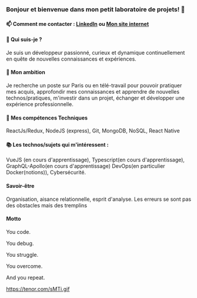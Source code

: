 ### Bonjour et bienvenue dans mon petit laboratoire de projets! 👋

#### 📫 Comment me contacter : [LinkedIn](https://www.linkedin.com/in/hainethomas/) ou [Mon site internet](https://portfolio-hainethomas.herokuapp.com/#/home)

#### 📝 Qui suis-je ?

Je suis un développeur passionné, curieux et dynamique continuellement en quête de nouvelles connaissances et expériences.


#### 🚀 Mon ambition
Je recherche un poste sur Paris ou en télé-travail pour pouvoir pratiquer mes acquis, approfondir mes connaissances et apprendre de nouvelles technos/pratiques,
 m'investir dans un projet, échanger et développer une expérience professionnelle.

#### 🤖  Mes compétences Techniques

ReactJs/Redux,
NodeJS (express),
Git,
MongoDB,
NoSQL,
React Native

#### 📚 Les technos/sujets qui m'intéressent :

VueJS (en cours d'apprentissage),
Typescript(en cours d'apprentissage),
GraphQL-Apollo(en cours d'apprentissage)
DevOps(en particulier Docker(notions)),
Cybersécurité.

#### Savoir-être  

Organisation, aisance relationnelle, esprit d'analyse.
Les erreurs se sont pas des obstacles mais des tremplins

#### Motto
You code.

You debug.

You struggle.

You overcome.

And you repeat.

https://tenor.com/sMTi.gif
